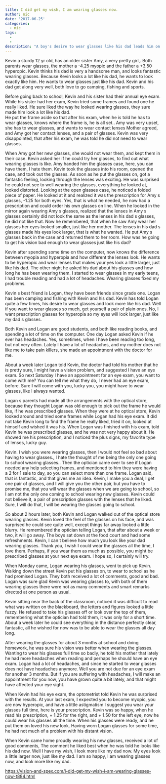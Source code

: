 ```yaml
---
title: I did get my wish, I am wearing glasses now.
author: nic
date: '2017-06-25'
categories:
  - nic
tags:
  - 
  - 
description: "A boy's desire to wear glasses like his dad leads him on a journey to discover his own vision."
---
```

Kevin a sturdy 12 yr old, has an older sister Amy, a very pretty girl,.
Both parents wear glasses, the mother a -4.25 myopic and the father a +3.50 hyperopic.
Kevin thinks his dad is very a handsome man, and looks fantastic wearing glasses.
Because Kevin looks a lot like his dad, he wants to look exactly like him.
He wants to wear glasses just like his dad.
Kevin and his dad get along very well,  both love to go camping, fishing and sports.

Before going back to school,  Kevin and his sister had their annual eye exam.
While his sister had her exam, Kevin tried some frames and found one he really liked.
He sure liked the way he looked wearing glasses, they sure made him look a lot like his dad.  
He put the frame aside so that after his exam, when he is told he has to wear glasses, knows 
where the frame is, he is all set.. 
Amy was very upset, she has to wear glasses, and wants to wear contact lenses 
Mother agreed, and Amy got her contact lenses, and a pair of glasses.
Kevin was very disappointed, that after his exam, he was told he did not need to wear glasses.

When Amy got her new glasses, she would not wear them, and kept them in their case.
Kevin asked her if he could try her glasses, to find out what wearing glasses is like.
Amy handed him the glasses case, here, you can have them, I hate them.
Kevin took the glasses into his room, opened the case, and took out the glasses.
As soon as he put the glasses on, got a fantastic feeling, looking through the lenses
was exciting.
He was surprised he could not see to well wearing the glasses, everything he looked at,. looked  distorted.
Looking at the open glasses case, he noticed a folded piece of paper.
He looked at it and realized it was the prescription for Amy s glasses, -1.25 for both eyes.
Yes, that is what he needed, he now had a prescription and could order his own glasses on line.
When he looked in the mirror again wearing Amy s glasses, realized that the lenses in Amy s glasses certainly did not look the same as the lenses in his dad s glasses, he did not like that.
Now he remembered, that when he saw Amy wear her glasses her eyes looked smaller, just like her mother.
The lenses in his dad s glasses made his eyes look larger, that is what he wanted.
He put Amy s glasses back in the case and returned them to her room.
How was he going to get his vision bad enough to wear glasses just like his dad?

Kevin after spending some time on the computer, now knows the difference between myopia and hyperopia and how different the lenses look.
He wants to be hyperopic and wear lenses that makes your yes look a little larger, just like his dad.
The other night he asked his dad about his glasses and how long he has been wearing them.
I started to wear glasses in my early teens, I had trouble reading and had a lot of headaches.
Wearing glasses fixed my problems.

Kevin s best friend is Logan, they have been friends since grade one.
Logan has been camping and fishing with Kevin and his dad.
Kevin has told Logan quite a few times, his desire to wear glasses and look more like his dad.
Well if you want to wear glasses so much, get yourself a pair of plain ones.
No, I want prescription glasses for hyperopia so my eyes will look larger, just like my dad s glasses.

Both Kevin and Logan are good students, and both like reading books, and spending a lot of time on the computer.
One day Logan asked Kevin if he ever has headaches.
Yes, sometimes, when I have been reading too long, but not very often.
Lately I have a lot of headaches, and my mother does not like me to take pain killers, she made an appointment with the doctor for me.

About a week later Logan told Kevin, the doctor had told his mother that he is pretty sure, I might have a vision problem, and suggested I have an eye exam.
So next Saturday I have an appointment for an eye exam, you want to come with me?
You can tell me what they do, I never had an eye exam, before.
Sure I will come with you, lucky you, you might have to wear glasses, like I always wanted.

Logan s parents had made all the arrangements with the optical store, because they thought Logan was old enough to pick out the frame he would like, if he was prescribed glasses.
When they were at he optical store, Kevin looked around and tried some frames while Logan had his eye exam. 
It did not take Kevin long to find the frame he really liked, tried it on, looked at himself and wished it was his.
When Logan was finished with his exam, told Kevin he was prescribed glasses, and he was not very happy about it. 
He showed me his prescription, and I noticed the plus signs, my favorite type of lenses, lucky guy.

Kevin. I wish you were wearing glasses, then I would not feel so bad about having to wear glasses., 
I hate the thought of me being the only one going to school wearing glasses..
Then the optician came over to see if Logan needed any help selecting frames, and mentioned to him they were having a 2 for 1 sale to day, so you can select more than one frame. 
Logan said, that is fantastic, and that gives me an idea.
Kevin, I make you a deal, I get one pair of glasses, and I will give you the other pair, but you have to promise me, that you will wear the glasses when we are going to school, so I am not the only one coming to school wearing new glasses.
Kevin could not believe it, a pair of prescription glasses with the lenses that he liked.
Sure, I will do that, I will be wearing the glasses going to school.

So about 2 hours later, both Kevin and Logan walked out of the optical store wearing glasses.
Kevin loved the feel of the glasses on his face, and was surprised he could see quite well, except things
far away looked a little blurry.
He remembered the optician telling Logan, that after about a week or two, it will go away.
The boys sat down at the food court and had some refreshments.
Kevin, I can t believe how much you look like your dad wearing glasses.
Thank you, I wish I could wear the glasses all the time, I love them.
Perhaps, if you wear them as much as possible, you might be prescribed glasses at your next eye exam.
I hope so, I certainly will try.

When Monday came, Logan wearing his glasses, went to pick up Kevin.
Walking down the street Kevin put his glasses on, to wear to school as he had promised Logan. 
They both received a lot of comments, good and bad.
Logan was sure glad Kevin was wearing glasses to, with both of them wearing glasses there were not as many comments and smart remarks directed at one person as usual.

Kevin sitting near the back of the classroom, noticed it was difficult to read what was written on the blackboard, the letters and figures looked a little fuzzy.
He refused to take his glasses off or look over the top of them, remembering what the optician had told 
them, it was only for a short time.
About a week later he could see everything in the distance perfectly clear, fantastic, all he wished for now was to be able to wear the glasses all day long.

After wearing the glasses for about 3 months at school and doing homework, he was sure his vision was better when wearing the glasses.
Wanting to wear his glasses full time so badly, he told his mother that lately he had more headaches when reading and perhaps he should have an eye exam.
Logan had a lot of headaches, and since he started to wear glasses does not have headaches anymore.
Well you are not due for an eye exam for another 3 months.
But if you are suffering with headaches, I will make an appointment for you now, you have grown quite a bit lately, and that might have affected your eye sight.

When Kevin had his eye exam, the optometrist told Kevin he was surprised with the results.
At your last exam, I expected you to become myopic, you are now hyperopic, and have a little astigmatism
I suggest you wear your glasses full time, here is your prescription.
Kevin was so happy, when he read his prescription, + 1.25 for the right, and + 1.50 for the left eye,  now he could wear his glasses all the time. 
When his glasses were ready, and he put them on loved his new look.
Having worn Logan glasses for some time, he had not much of a problem with his distant vision.

When Kevin came home proudly wearing his new glasses, received a lot of good comments,
The comment he liked best when he was told he looks like his dad now.
Well I have my wish, I look more like my dad now.
 My eyes look a little larger now, just like my dad.
I am so happy, I am wearing glasses now, and look more like my dad.

https://vision-and-spex.com/i-did-get-my-wish-i-am-wearing-glasses-now-t884.html